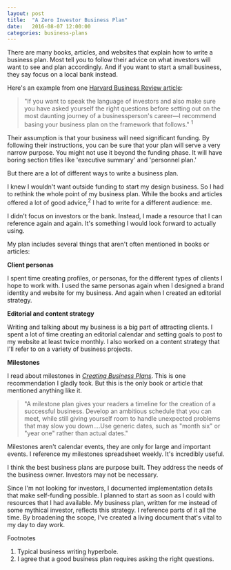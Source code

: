 ```yaml
---
layout: post
title:  "A Zero Investor Business Plan"
date:   2016-08-07 12:00:00
categories: business-plans
---
```


There are many books, articles, and websites that explain how to write a business plan. Most tell you to follow their advice on what investors will want to see and plan accordingly. And if you want to start a small business, they say focus on a local bank instead.

Here's an example from one [Harvard Business Review article](http://gsl.mit.edu/media/programs/india-bms-summer-2013/materials/how-to-write-a-great-business-plan.pdf):

> "If you want to speak the language of investors and also make sure you have asked yourself the right questions before setting out on the most daunting journey of a businessperson's career—I recommend basing your business plan on the framework that follows." <sup>1</sup>

Their assumption is that your business will need significant funding. By following their instructions, you can be sure that your plan will serve a very narrow purpose. You might not use it beyond the funding phase. It will have boring section titles like 'executive summary' and 'personnel plan.'

But there are a lot of different ways to write a business plan.

I knew I wouldn't want outside funding to start my design business. So I had to rethink the whole point of my business plan. While the books and articles offered a lot of good advice,<sup>2</sup> I had to write for a different audience: me.

I didn't focus on investors or the bank. Instead, I made a resource that I can reference again and again. It's something I would look forward to actually using.

My plan includes several things that aren't often mentioned in books or articles:

**Client personas**

I spent time creating profiles, or personas, for the different types of clients I hope to work with. I used the same personas again when I designed a brand identity and website for my business. And again when I created an editorial strategy.

**Editorial and content strategy**

Writing and talking about my business is a big part of attracting clients. I spent a lot of time creating an editorial calendar and setting goals to post to my website at least twice monthly. I also worked on a content strategy that I'll refer to on a variety of business projects.

**Milestones**

I read about milestones in [_Creating Business Plans_](https://hbr.org/product/creating-business-plans-hbr-20-minute-manager-series/16998E-KND-ENG). This is one recommendation I gladly took. But this is the only book or article that mentioned anything like it.

> "A milestone plan gives your readers a timeline for the creation of a successful business. Develop an ambitious schedule that you can meet, while still giving yourself room to handle unexpected problems that may slow you down....Use generic dates, such as "month six" or "year one" rather than actual dates."

Milestones aren't calendar events, they are only for large and important events. I reference my milestones spreadsheet weekly. It's incredibly useful.

I think the best business plans are purpose built. They address the needs of the business owner. Investors may not be necessary.

Since I'm not looking for investors, I documented implementation details that make self-funding possible. I planned to start as soon as I could with resources that I had available. My business plan, written for me instead of some mythical investor, reflects this strategy. I reference parts of it all the time. By broadening the scope, I've created a living document that's vital to my day to day work.

<div class="footnotes">
  <span class="meta">Footnotes</span>

  <ol>
    <li>Typical business writing hyperbole. </li>
    <li>I agree that a good business plan requires asking the right questions.</li>
  </ol>

</div>
